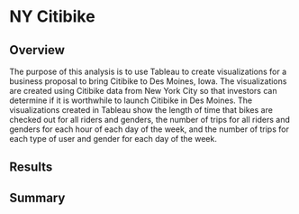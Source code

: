 # NY Citibike

## Overview

The purpose of this analysis is to use Tableau to create visualizations for a business proposal to bring Citibike to Des Moines, Iowa. The visualizations are created using Citibike data from New York City so that investors can determine if it is worthwhile to launch Citibike in Des Moines. The visualizations created in Tableau show the length of time that bikes are checked out for all riders and genders, the number of trips for all riders and genders for each hour of each day of the week, and the number of trips for each type of user and gender for each day of the week.

## Results

## Summary
